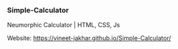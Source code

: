 <h3> Simple-Calculator</h3>

Neumorphic Calculator | HTML, CSS, Js


Website: https://vineet-jakhar.github.io/Simple-Calculator/
